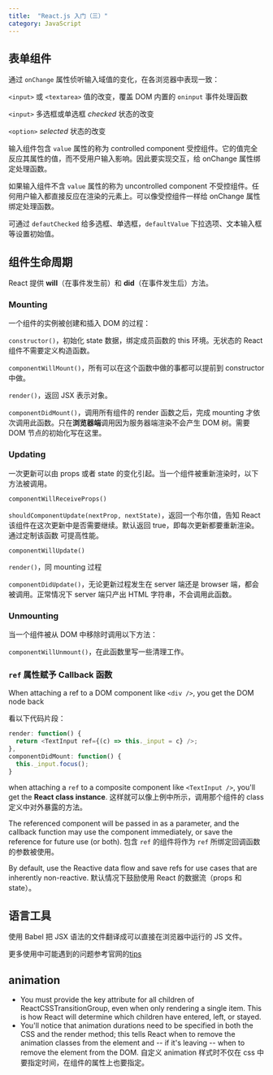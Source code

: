 ```yaml
---
title:  "React.js 入门（三）"
category: JavaScript
---
```

## 表单组件

通过 `onChange` 属性侦听输入域值的变化，在各浏览器中表现一致：

`<input>` 或 `<textarea>` 值的改变，覆盖 DOM 内置的 `oninput` 事件处理函数

`<input>` 多选框或单选框 _checked_ 状态的改变

`<option>` _selected_ 状态的改变

输入组件包含 `value` 属性的称为 controlled component 受控组件。它的值完全反应其属性的值，而不受用户输入影响。因此要实现交互，给 onChange 属性绑定处理函数。

<!--more-->

如果输入组件不含 `value` 属性的称为 uncontrolled component 不受控组件。任何用户输入都直接反应在渲染的元素上。可以像受控组件一样给 onChange 属性绑定处理函数。

可通过 `defautChecked` 给多选框、单选框，`defaultValue` 下拉选项、文本输入框等设置初始值。

## 组件生命周期

React 提供 **will**（在事件发生前）和 **did**（在事件发生后）方法。

### Mounting

一个组件的实例被创建和插入 DOM 的过程：

`constructor()`，初始化 state 数据，绑定成员函数的 this 环境。无状态的 React 组件不需要定义构造函数。

`componentWillMount()`，所有可以在这个函数中做的事都可以提前到 constructor 中做。

`render()`，返回 JSX 表示对象。

`componentDidMount()`，调用所有组件的 render 函数之后，完成 mounting 才依次调用此函数。只在**浏览器端**调用因为服务器端渲染不会产生 DOM 树。需要 DOM 节点的初始化写在这里。

### Updating

一次更新可以由 props 或者 state 的变化引起。当一个组件被重新渲染时，以下方法被调用。

`componentWillReceiveProps()`

`shouldComponentUpdate(nextProp, nextState)`，返回一个布尔值，告知 React 该组件在这次更新中是否需要继续。默认返回 true，即每次更新都要重新渲染。通过定制该函数 可提高性能。

`componentWillUpdate()`

`render()`，同 mounting 过程

`componentDidUpdate()`，无论更新过程发生在 server 端还是 browser 端，都会被调用。正常情况下 server 端只产出 HTML 字符串，不会调用此函数。

### Unmounting

当一个组件被从 DOM 中移除时调用以下方法：

`componentWillUnmount()`，在此函数里写一些清理工作。

### `ref` 属性赋予 Callback 函数

When attaching a ref to a DOM component like `<div />`, you get the DOM node back

看以下代码片段：

```js
render: function() {
  return <TextInput ref={(c) => this._input = c} />;
},
componentDidMount: function() {
  this._input.focus();
}
```

when attaching a `ref` to a composite component like `<TextInput />`, you'll get the **React class instance**. 这样就可以像上例中所示，调用那个组件的 class 定义中对外暴露的方法。

The referenced component will be passed in as a parameter, and the callback function may use the component immediately, or save the reference for future use (or both).
包含 `ref` 的组件将作为 `ref` 所绑定回调函数的参数被使用。

By default, use the Reactive data flow and save refs for use cases that are inherently non-reactive. 默认情况下鼓励使用 React 的数据流（props 和 state）。

## 语言工具

使用 Babel 把 JSX 语法的文件翻译成可以直接在浏览器中运行的 JS 文件。

更多使用中可能遇到的问题参考官网的[tips](https://facebook.github.io/react/tips/introduction.html)

## animation

+ You must provide the key attribute for all children of ReactCSSTransitionGroup, even when only rendering a single item. This is how React will determine which children have entered, left, or stayed.
+ You'll notice that animation durations need to be specified in both the CSS and the render method; this tells React when to remove the animation classes from the element and -- if it's leaving -- when to remove the element from the DOM. 自定义 animation 样式时不仅在 css 中要指定时间，在组件的属性上也要指定。
